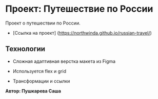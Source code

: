 # Проект: Путешествие по России

Проект о путешествии по России.

* [Ссылка на проект] (https://northwinda.github.io/russian-travel/)

## Технологии 

 

* Сложная адаптивная верстка макета из Figma 

 
* Используется flex и grid 

 

* Трансформации и ссылки 

 

**Автор: Пушкарева Саша** 
